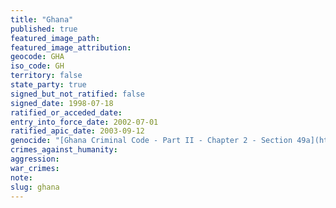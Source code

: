 ```yaml
---
title: "Ghana"
published: true
featured_image_path:
featured_image_attribution:
geocode: GHA
iso_code: GH
territory: false
state_party: true
signed_but_not_ratified: false
signed_date: 1998-07-18
ratified_or_acceded_date:
entry_into_force_date: 2002-07-01
ratified_apic_date: 2003-09-12
genocide: "[Ghana Criminal Code - Part II - Chapter 2 - Section 49a](https://iccdb.hrlc.net/data/doc/544/keyword/46/)"
crimes_against_humanity:
aggression:
war_crimes:
note:
slug: ghana
---
```

